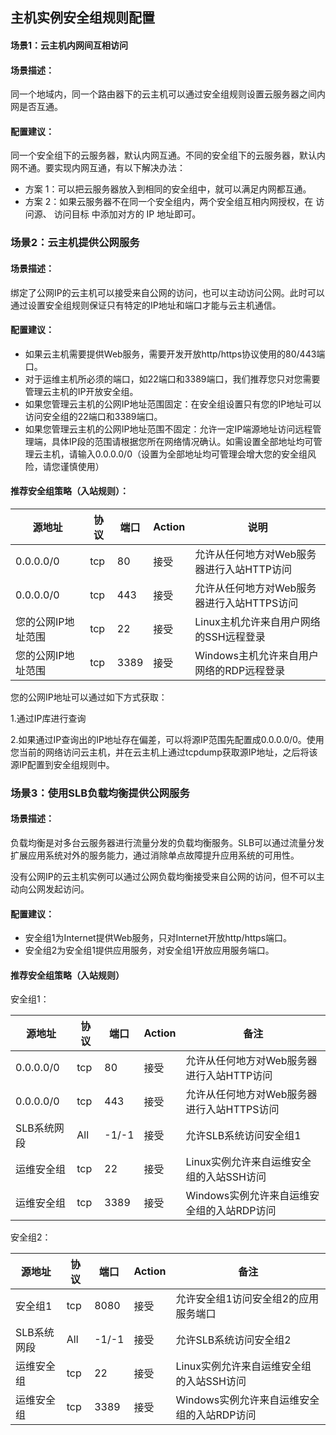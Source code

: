 ## **主机实例安全组规则配置**

#### **场景1：云主机内网间互相访问**

#### **场景描述：**

同一个地域内，同一个路由器下的云主机可以通过安全组规则设置云服务器之间内网是否互通。



#### **配置建议：**

同一个安全组下的云服务器，默认内网互通。不同的安全组下的云服务器，默认内网不通。要实现内网互通，有以下解决办法：

- 方案 1：可以把云服务器放入到相同的安全组中，就可以满足内网都互通。
- 方案 2：如果云服务器不在同一个安全组内，两个安全组互相内网授权，在 访问源、 访问目标 中添加对方的 IP 地址即可。



### 场景2：云主机提供公网服务

#### **场景描述：**

绑定了公网IP的云主机可以接受来自公网的访问，也可以主动访问公网。此时可以通过设置安全组规则保证只有特定的IP地址和端口才能与云主机通信。



#### **配置建议：**

- 如果云主机需要提供Web服务，需要开发开放http/https协议使用的80/443端口。
- 对于运维主机所必须的端口，如22端口和3389端口，我们推荐您只对您需要管理云主机的IP开放安全组。
- 如果您管理云主机的公网IP地址范围固定：在安全组设置只有您的IP地址可以访问安全组的22端口和3389端口。
- 如果您管理云主机的公网IP地址范围不固定：允许一定IP端源地址访问远程管理端，具体IP段的范围请根据您所在网络情况确认。如需设置全部地址均可管理云主机，请输入0.0.0.0/0（设置为全部地址均可管理会增大您的安全组风险，请您谨慎使用）  



#### 推荐安全组策略（入站规则）：

| **源地址**         | **协议** | **端口** | **Action** | **说明**                                   |
| ------------------ | -------- | -------- | ---------- | ------------------------------------------ |
| 0.0.0.0/0          | tcp      | 80       | 接受       | 允许从任何地方对Web服务器进行入站HTTP访问  |
| 0.0.0.0/0          | tcp      | 443      | 接受       | 允许从任何地方对Web服务器进行入站HTTPS访问 |
| 您的公网IP地址范围 | tcp      | 22       | 接受       | Linux主机允许来自用户网络的SSH远程登录     |
| 您的公网IP地址范围 | tcp      | 3389     | 接受       | Windows主机允许来自用户网络的RDP远程登录   |

 

您的公网IP地址可以通过如下方式获取：

1.通过IP库进行查询

2.如果通过IP查询出的IP地址存在偏差，可以将源IP范围先配置成0.0.0.0/0。使用您当前的网络访问云主机，并在云主机上通过tcpdump获取源IP地址，之后将该源IP配置到安全组规则中。



### **场景3：使用SLB负载均衡提供公网服务**

#### **场景描述：**

负载均衡是对多台云服务器进行流量分发的负载均衡服务。SLB可以通过流量分发扩展应用系统对外的服务能力，通过消除单点故障提升应用系统的可用性。

没有公网IP的云主机实例可以通过公网负载均衡接受来自公网的访问，但不可以主动向公网发起访问。



#### **配置建议：**

- 安全组1为Internet提供Web服务，只对Internet开放http/https端口。
- 安全组2为安全组1提供应用服务，对安全组1开放应用服务端口。



#### **推荐安全组策略（入站规则）**

安全组1：

| **源地址**  | **协议** | **端口** | **Action** | **备注**                                   |
| ----------- | -------- | -------- | ---------- | ------------------------------------------ |
| 0.0.0.0/0   | tcp      | 80       | 接受       | 允许从任何地方对Web服务器进行入站HTTP访问  |
| 0.0.0.0/0   | tcp      | 443      | 接受       | 允许从任何地方对Web服务器进行入站HTTPS访问 |
| SLB系统网段 | All      | -1/-1    | 接受       | 允许SLB系统访问安全组1                     |
| 运维安全组  | tcp      | 22       | 接受       | Linux实例允许来自运维安全组的入站SSH访问   |
| 运维安全组  | tcp      | 3389     | 接受       | Windows实例允许来自运维安全组的入站RDP访问 |

安全组2：

| **源地址**  | **协议** | **端口** | **Action** | **备注**                                   |
| ----------- | -------- | -------- | ---------- | ------------------------------------------ |
| 安全组1     | tcp      | 8080     | 接受       | 允许安全组1访问安全组2的应用服务端口       |
| SLB系统网段 | All      | -1/-1    | 接受       | 允许SLB系统访问安全组2                     |
| 运维安全组  | tcp      | 22       | 接受       | Linux实例允许来自运维安全组的入站SSH访问   |
| 运维安全组  | tcp      | 3389     | 接受       | Windows实例允许来自运维安全组的入站RDP访问 |

 